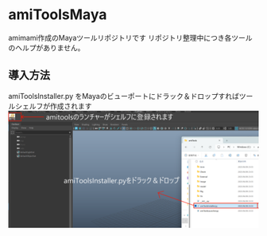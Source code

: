 # amiToolsMaya
amimami作成のMayaツールリポジトリです
リポジトリ整理中につき各ツールのヘルプがありません。


## 導入方法
amiToolsInstaller.py をMayaのビューポートにドラック＆ドロップすればツールシェルフが作成されます
![](amiTools/Image/amiTools導入方法.png)
